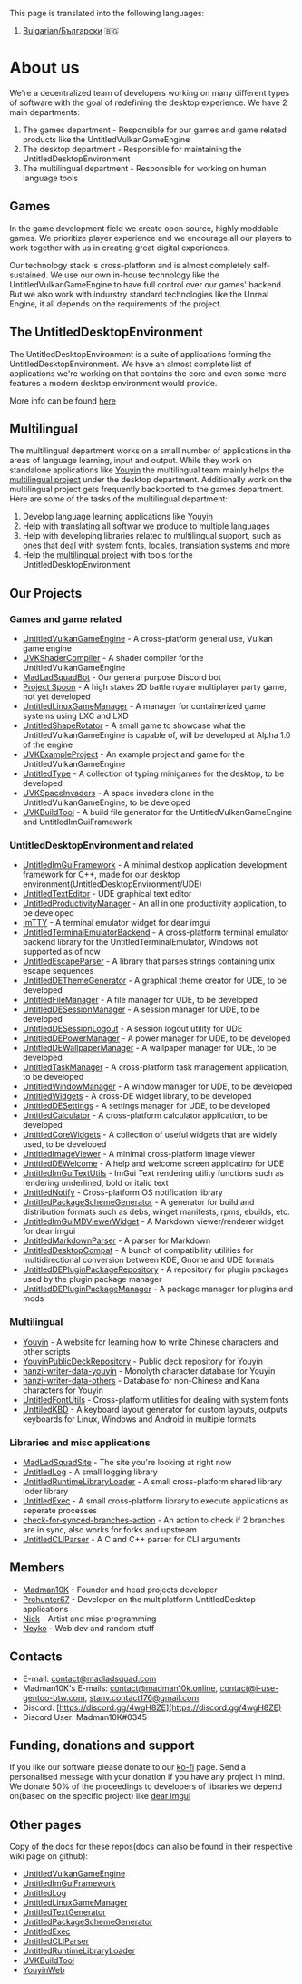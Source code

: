 This page is translated into the following languages:
1. [Bulgarian/Български](https://madladsquad.com/translations/bg/main) 🇧🇬

# About us
We're a decentralized team of developers working on many different types of software with the goal of redefining the desktop experience. We have 2 main
departments:
1. The games department - Responsible for our games and game related products like the UntitledVulkanGameEngine
1. The desktop department - Responsible for maintaining the UntitledDesktopEnvironment
1. The multilingual department - Responsible for working on human language tools

## Games
In the game development field we create open source, highly moddable games. We prioritize player experience and we encourage all our players to work
together with us in creating great digital experiences.

Our technology stack is cross-platform and is almost completely self-sustained. We use our own in-house technology like the UntitledVulkanGameEngine to
have full control over our games' backend. But we also work with indurstry standard technologies like the Unreal Engine, it all depends on the requirements
of the project.

## The UntitledDesktopEnvironment
The UntitledDesktopEnvironment is a suite of applications forming the UntitledDesktopEnvironment. We have an almost complete list of applications we're
working on that contains the core and even some more features a modern desktop environment would provide.

More info can be found [here](https://madladsquad.com/desktop)

## Multilingual
The multilingual department works on a small number of applications in the areas of language learning, input and output. While they work on standalone
applications like [Youyin](https://youyin.madladsquad.com/) the multilingual team mainly helps the [multilingual project](https://madladsquad.com/untitled-desktop/subprojects/i18n) under the desktop department.
Additionally work on the multilingual project gets frequently backported to the games department. Here are some of the tasks of the multilingual department:
1. Develop language learning applications like [Youyin](https://youyin.madladsquad.com/)
1. Help with translating all softwar we produce to multiple languages
1. Help with developing libraries related to multilingual support, such as ones that deal with system fonts, locales, translation systems and more
1. Help the [multilingual project](https://madladsquad.com/untitled-desktop/subprojects/i18n) with tools for the UntitledDesktopEnvironment

## Our Projects
### Games and game related
- [UntitledVulkanGameEngine](https://github.com/MadLadSquad/UntitledVulkanGameEngine) - A cross-platform general use, Vulkan game engine
- [UVKShaderCompiler](https://github.com/MadLadSquad/UVKShaderCompiler) - A shader compiler for the UntitledVulkanGameEngine
- [MadLadSquadBot](https://github.com/MadLadSquad/MadLadSquadBot) - Our general purpose Discord bot
- [Project Spoon](https://github.com/MadLadSquad/ProjectSpoon) - A high stakes 2D battle royale multiplayer party game, not yet developed
- [UntitledLinuxGameManager](https://github.com/MadLadSquad/UntitledLinuxGameManager) - A manager for containerized game systems using LXC and LXD
- [UntitledShapeRotator](https://github.com/MadLadSquad/UntitledShapeRotator) - A small game to showcase what the UntitledVulkanGameEngine is capable of,
will be developed at Alpha 1.0 of the engine
- [UVKExampleProject](https://github.com/MadLadSquad/UVKExampleProject) - An example project and game for the UntitledVulkanGameEngine
- [UntitledType](https://github.com/MadLadSquad/UntitledType) - A collection of typing minigames for the desktop, to be developed
- [UVKSpaceInvaders](https://github.com/MadLadSquad/UVKSpaceInvaders) - A space invaders clone in the UntitledVulkanGameEngine, to be developed
- [UVKBuildTool](https://github.com/MadLadSquad/UVKBuildTool) - A build file generator for the UntitledVulkanGameEngine and UntitledImGuiFramework

### UntitledDesktopEnvironment and related
- [UntitledImGuiFramework](https://github.com/MadLadSquad/UntitledImGuiFramework) - A minimal destkop application development framework for C++, 
made for our desktop environment(UntitledDesktopEnvironment/UDE)
- [UntitledTextEditor](https://github.com/MadLadSquad/UntitledTextEditor) - UDE graphical text editor
- [UntitledProductivityManager](https://github.com/MadLadSquad/UntitledProductivityManager) - An all in one productivity application, to be developed
- [ImTTY](https://github.com/MadLadSquad/ImTTY) - A terminal emulator widget for dear imgui
- [UntitledTerminalEmulatorBackend](https://github.com/MadLadSquad/UTEBackend) - A cross-platform terminal emulator backend library for 
the UntitledTerminalEmulator, Windows not supported as of now
- [UntitledEscapeParser](https://github.com/MadLadSquad/UntitledEscapeParser) - A library that parses strings containing unix escape sequences
- [UntitledDEThemeGenerator](https://github.com/MadLadSquad/UntitledDEThemeGenerator) - A graphical theme creator for UDE, to be developed
- [UntitledFileManager](https://github.com/MadLadSquad/UntitledFileManager) - A file manager for UDE, to be developed
- [UntitledDESessionManager](https://github.com/MadLadSquad/UntitledDESessionManager) - A session manager for UDE, to be developed
- [UntitledDESessionLogout](https://github.com/MadLadSquad/UntitledDESessionLogout) - A session logout utility for UDE
- [UntitledDEPowerManager](https://github.com/MadLadSquad/UntitledDEPowerManager) - A power manager for UDE, to be developed
- [UntitledDEWallpaperManager](https://github.com/MadLadSquad/UntitledDEWallpaperManager) - A wallpaper manager for UDE, to be developed
- [UntitledTaskManager](https://github.com/MadLadSquad/UntitledTaskManager) - A cross-platform task management application, to be developed
- [UntitledWindowManager](https://github.com/MadLadSquad/UntitledWindowManager) - A window manager for UDE, to be developed
- [UntitledWidgets](https://github.com/MadLadSquad/UntitledWidgets) - A cross-DE widget library, to be developed
- [UntitledDESettings](https://github.com/MadLadSquad/UntitledDESettings) - A settings manager for UDE, to be developed
- [UntitledCalculator](https://github.com/MadLadSquad/UntitledCalculator) - A cross-platform calculator application, to be developed
- [UntitledCoreWidgets](https://github.com/MadLadSquad/UntitledCoreWidgets) - A collection of useful widgets that are widely used, to be developed
- [UntitledImageViewer](https://github.com/MadLadSquad/UntitledImageViewer) - A minimal cross-platform image viewer
- [UntitledDEWelcome](https://github.com/MadLadSquad/UntitledDEWelcome) - A help and welcome screen applicatino for UDE
- [UntitledImGuiTextUtils](https://github.com/MadLadSquad/UntitledImGuiTextUtils) - ImGui Text rendering utility functions such as rendering underlined, bold or italic text
- [UntitledNotify](https://github.com/MadLadSquad/UntitledNotify) - Cross-platform OS notification library
- [UntitledPackageSchemeGenerator](https://github.com/MadLadSquad/UntitledPackageSchemeGenerator) - A generator for build and distribution formats such as debs, winget manifests, rpms, ebuilds, etc.
- [UntitledImGuiMDViewerWidget](https://github.com/MadLadSquad/UntitledImGuiMDViewerWidget) - A Markdown viewer/renderer widget for dear imgui
- [UntitledMarkdownParser](https://github.com/MadLadSquad/UntitledMarkdownParser) - A parser for Markdown
- [UntitledDesktopCompat](https://github.com/MadLadSquad/UntitledDesktopCompat) - A bunch of compatibility utilities for multidirectional conversion between KDE, Gnome and UDE formats
- [UntitledDEPluginPackageRepository](https://github.com/MadLadSquad/UntitledDEPluginPackageRepository) - A repository for plugin packages used by the plugin package manager
- [UntitledDEPluginPackageManager](https://github.com/MadLadSquad/UntitledDEPluginPackageManager) - A package manager for plugins and mods

### Multilingual
- [Youyin](https://github.com/MadLadSquad/YouyinWeb) - A website for learning how to write Chinese characters and other scripts
- [YouyinPublicDeckRepository](https://github.com/MadLadSquad/YouyinPublicDeckRepository) - Public deck repository for Youyin
- [hanzi-writer-data-youyin](https://github.com/MadLadSquad/hanzi-writer-data-youyin) - Monolyth character database for Youyin
- [hanzi-writer-data-others](https://github.com/MadLadSquad/hanzi-writer-data-others) - Database for non-Chinese and Kana characters for Youyin
- [UntitledFontUtils](https://github.com/MadLadSquad/UntitledFontUtils) - Cross-platform utilities for dealing with system fonts
- [UnttiledKBD](https://github.com/MadLadSquad/UntitledKBD) - A keyboard layout generator for custom layouts, outputs keyboards for Linux, Windows and Android in multiple formats

### Libraries and misc applications
- [MadLadSquadSite](https://github.com/MadLadSquad/MadLadSquadSite) - The site you're looking at right now
- [UntitledLog](https://github.com/MadLadSquad/UntitledLog) - A small logging library
- [UntitledRuntimeLibraryLoader](https://github.com/MadLadSquad/UntitledRuntimeLibraryLoader) - A small cross-platform shared library loder library
- [UntitledExec](https://github.com/MadLadSquad/UntitledExec) - A small cross-platform library to execute applications as seperate processes
- [check-for-synced-branches-action](https://github.com/MadLadSquad/check-for-synced-branches-action) - An action to check if 2 branches are in sync, 
also works for forks and upstream
- [UntitledCLIParser](https://github.com/MadLadSquad/UntitledCLIParser) - A C and C++ parser for CLI arguments

## Members
- [Madman10K](https://github.com/Madman10K) - Founder and head projects developer
- [Prohunter67](https://github.com/ProHunter67BG) - Developer on the multiplatform UntitledDesktop applications
- [Nick](https://github.com/nick-1666) - Artist and misc programming
- [Neyko](https://github.com/Neyko641) - Web dev and random stuff

## Contacts
- E-mail: contact@madladsquad.com
- Madman10K's E-mails: contact@madman10k.online, contact@i-use-gentoo-btw.com, stanv.contact176@gmail.com
- Discord: [https://discord.gg/4wgH8ZE](https://discord.gg/4wgH8ZE)
- Discord User: Madman10K#0345

## Funding, donations and support
If you like our software please donate to our [ko-fi](https://ko-fi.com/madladsquad) page. Send a personalised message with your donation if you have any
project in mind. We donate 50% of the proceedings to developers of libraries we depend on(based on the specific project) 
like [dear imgui](https://github.com/ocornut/imgui)

## Other pages
Copy of the docs for these repos(docs can also be found in their respective wiki page on github):
- [UntitledVulkanGameEngine](https://madladsquad.com/docs/UntitledVulkanGameEngine/Home)
- [UntitledImGuiFramework](https://madladsquad.com/docs/UntitledImGuiFramework/Home)
- [UntitledLog](https://madladsquad.com/docs/UntitledLog/Home)
- [UntitledLinuxGameManager](https://madladsquad.com/docs/UntitledLinuxGameManager/Home)
- [UntitledTextGenerator](https://madladsquad.com/docs/UntitledTextGenerator/Home)
- [UntitledPackageSchemeGenerator](https://madladsquad.com/docs/UntitledPackageSchemeGenerator/Home)
- [UntitledExec](https://madladsquad.com/docs/UntitledExec/Home)
- [UntitledCLIParser](https://madladsquad.com/docs/UntitledCLIParser/Home)
- [UntitledRuntimeLibraryLoader](https://madladsquad.com/docs/UntitledRuntimeLibraryLoader/Home)
- [UVKBuildTool](https://madladsquad.com/docs/UVKBuildTool/Home)
- [YouyinWeb](https://madladsquad.com/docs/YouyinWeb/Home)

